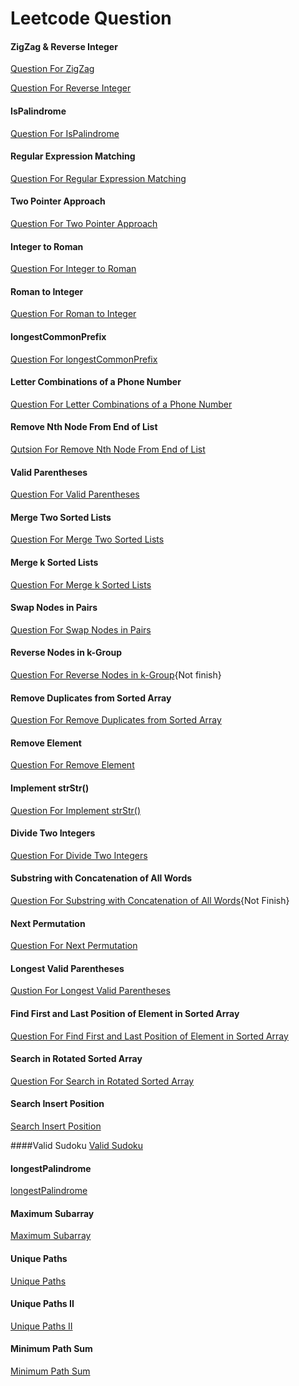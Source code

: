 # Leetcode Question

#### ZigZag & Reverse Integer

[Question For ZigZag](https://leetcode.com/problems/zigzag-conversion/)

[Question For Reverse Integer](https://leetcode.com/problems/reverse-integer/)

#### IsPalindrome

[Question For IsPalindrome](https://leetcode.com/problems/palindrome-number/)

#### Regular Expression Matching

[Question For Regular Expression Matching](https://leetcode.com/problems/regular-expression-matching/)

#### Two Pointer Approach

[Question For Two Pointer Approach](https://leetcode.com/problems/container-with-most-water/solution/)

#### Integer to Roman

[Question For Integer to Roman](https://leetcode.com/problems/integer-to-roman/)

#### Roman to Integer

[Question For Roman to Integer](https://leetcode.com/problems/roman-to-integer/)

#### longestCommonPrefix

[Question For longestCommonPrefix](https://leetcode.com/problems/longest-common-prefix/)

#### Letter Combinations of a Phone Number

[Question For Letter Combinations of a Phone Number](https://leetcode.com/problems/letter-combinations-of-a-phone-number/)

#### Remove Nth Node From End of List

[Qutsion For Remove Nth Node From End of List](https://leetcode.com/problems/remove-nth-node-from-end-of-list/)

#### Valid Parentheses

[Question For Valid Parentheses](https://leetcode.com/problems/valid-parentheses/)

#### Merge Two Sorted Lists

[Question For Merge Two Sorted Lists](https://leetcode.com/problems/merge-two-sorted-lists/)

#### Merge k Sorted Lists

[Question For Merge k Sorted Lists](https://leetcode.com/problems/merge-k-sorted-lists/)

#### Swap Nodes in Pairs

[Question For Swap Nodes in Pairs](https://leetcode.com/problems/swap-nodes-in-pairs/)

#### Reverse Nodes in k-Group

[Question For Reverse Nodes in k-Group](https://leetcode.com/problems/reverse-nodes-in-k-group/){Not finish}

#### Remove Duplicates from Sorted Array

[Question For Remove Duplicates from Sorted Array](https://leetcode.com/problems/remove-duplicates-from-sorted-array/)

#### Remove Element

[Question For Remove Element](https://leetcode.com/problems/remove-element/)

#### Implement strStr()

[Question For Implement strStr()](https://leetcode.com/problems/implement-strstr/)

#### Divide Two Integers

[Question For Divide Two Integers](https://leetcode.com/problems/divide-two-integers/)

#### Substring with Concatenation of All Words

[Question For Substring with Concatenation of All Words](https://leetcode.com/problems/substring-with-concatenation-of-all-words/){Not Finish}

#### Next Permutation

[Question For Next Permutation](https://leetcode.com/problems/next-permutation/)

#### Longest Valid Parentheses

[Qustion For  Longest Valid Parentheses](https://leetcode.com/problems/longest-valid-parentheses/)

#### Find First and Last Position of Element in Sorted Array

[Question For Find First and Last Position of Element in Sorted Array](https://leetcode.com/problems/find-first-and-last-position-of-element-in-sorted-array/)

#### Search in Rotated Sorted Array
[Question For Search in Rotated Sorted Array](https://leetcode.com/problems/search-insert-position/)

#### Search Insert Position
[Search Insert Position](https://leetcode.com/problems/search-insert-position/submissions/)

####Valid Sudoku
[Valid Sudoku](https://leetcode.com/problems/valid-sudoku/submissions/)


#### longestPalindrome
[longestPalindrome](https://leetcode.com/problems/longest-palindromic-substring/submissions/)


#### Maximum Subarray
[Maximum Subarray](https://leetcode.com/problems/maximum-subarray/)


#### Unique Paths
[Unique Paths](https://leetcode.com/problems/unique-paths/)


#### Unique Paths II
[Unique Paths II](https://leetcode.com/problems/unique-paths-ii/)


#### Minimum Path Sum
[Minimum Path Sum](https://leetcode.com/problems/minimum-path-sum/)